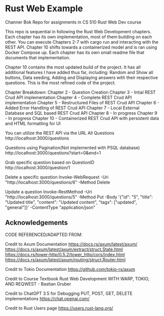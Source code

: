 # Rust Web Example
Channer Bok
Repo for assignments in CS 510 Rust Web Dev course

This repo is sequential in following the Rust Web Development chapters.
Each chapter has its own implementation, most of them building on each other.
You can execute Chapters 2-7 with cargo run and interacting with the REST API.
Chapter 10 shifts towards a containerized model and is ran using Docker Compose up.
Each chapter has its own small readme file that documents that implementation.


Chapter 10 contains the most updated build of the project. It has all additional features I have added thus far, including: Random and Show all buttons, Data seeding, Adding and Displaying answers
with their respective questions. This is the most refined code of the project.

Chapter Breakdown:
Chapter 2 - Question Creation
Chapter 3 - Intial REST Crud API implementation
Chapter 4 - Complete REST Crud API implementation
Chapter 5 - Restructured Files of REST Crud API
Chapter 6 - Added Error Handling of REST Crud API
Chapter 7 - Local External Database and SQL based REST Crud API
Chapter 8 - In progress
Chapter 9 - In progress
Chapter 10 - Containerized REST Crud API with persistent data and HTML formatting for UI


You can utilize the REST API via the URL
All Questions 
http://localhost:3000/questions

Questions using Pagination(Not implemented with PSQL database)
http://localhost:3000/questions?start=0&end=1

Grab specific  question based on QuestionID
http://localhost:3000/question/1

Delete a specific question
Invoke-WebRequest -Uri "http://localhost:3000/questions/6" -Method Delete

Update a question
Invoke-RestMethod -Uri "http://localhost:3000/questions/5" -Method Put -Body '{"id": "5", "title": "Updated title", "content": "Updated content", "tags": ["updated", "general"]}' -ContentType "application/json"

## Acknowledgements

CODE REFERENCED/ADAPTED FROM:

Credit to Axum Documentation
 https://docs.rs/axum/latest/axum/
 https://docs.rs/axum/latest/axum/extract/struct.State.html
 https://docs.rs/tower-http/0.5.2/tower_http/cors/index.html
 https://docs.rs/axum/latest/axum/routing/struct.Router.html

 Credit to Tokio Documentation
 https://github.com/tokio-rs/axum

 Credit to Course Textbook
 Rust Web Development WITH WARP, TOKIO, AND REQWEST - Bastian Gruber

 Credit to ChatGPT 3.5 for Debugging PUT, POST, GET, DELETE implementations
 https://chat.openai.com/

 Credit to Rust Users page
 https://users.rust-lang.org/
